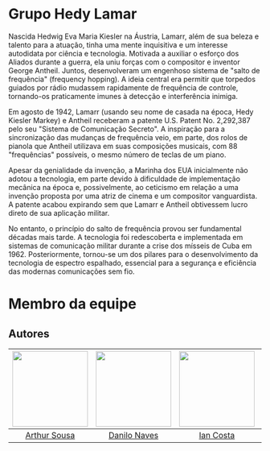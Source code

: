 # Grupo Hedy Lamar

Nascida Hedwig Eva Maria Kiesler na Áustria, Lamarr, além de sua beleza e talento para a atuação, tinha uma mente inquisitiva e um interesse autodidata por ciência e tecnologia. Motivada a auxiliar o esforço dos Aliados durante a guerra, ela uniu forças com o compositor e inventor George Antheil. Juntos, desenvolveram um engenhoso sistema de "salto de frequência" (frequency hopping). A ideia central era permitir que torpedos guiados por rádio mudassem rapidamente de frequência de controle, tornando-os praticamente imunes à detecção e interferência inimiga.

Em agosto de 1942, Lamarr (usando seu nome de casada na época, Hedy Kiesler Markey) e Antheil receberam a patente U.S. Patent No. 2,292,387 pelo seu "Sistema de Comunicação Secreto". A inspiração para a sincronização das mudanças de frequência veio, em parte, dos rolos de pianola que Antheil utilizava em suas composições musicais, com 88 "frequências" possíveis, o mesmo número de teclas de um piano.

Apesar da genialidade da invenção, a Marinha dos EUA inicialmente não adotou a tecnologia, em parte devido à dificuldade de implementação mecânica na época e, possivelmente, ao ceticismo em relação a uma invenção proposta por uma atriz de cinema e um compositor vanguardista. A patente acabou expirando sem que Lamarr e Antheil obtivessem lucro direto de sua aplicação militar.

No entanto, o princípio do salto de frequência provou ser fundamental décadas mais tarde. A tecnologia foi redescoberta e implementada em sistemas de comunicação militar durante a crise dos mísseis de Cuba em 1962. Posteriormente, tornou-se um dos pilares para o desenvolvimento da tecnologia de espectro espalhado, essencial para a segurança e eficiência das modernas comunicações sem fio.

# Membro da equipe

## Autores

| <a href="https://github.com/Tutzs"><img src="https://avatars.githubusercontent.com/u/110691207?s=400&u=0f285ace4b3188bb274e2531ead3691d7161656a&v=4" width="150"></a> | <a href="https://github.com/DaniloNavesS"><img src="https://avatars.githubusercontent.com/u/89321536?v=4" width="150"></a> | <a href="https://github.com/iancostag"><img src="https://avatars.githubusercontent.com/u/146049457?v=4" width="150"></a> | <a href="https://github.com/joseandre25"><img src="https://avatars.githubusercontent.com/u/98027989?v=4" width="150"></a> |
| :----------: | :----------: | :----------: | :----------: |
| [Arthur Sousa](https://github.com/Tutzs) | [Danilo Naves](https://github.com/DaniloNavesS) | [Ian Costa](https://github.com/iancostag) | [José André](https://github.com/joseandre25) |

